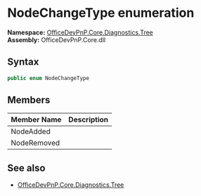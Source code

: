 # NodeChangeType  enumeration
  

**Namespace:** [OfficeDevPnP.Core.Diagnostics.Tree](OfficeDevPnP.Core.Diagnostics.Tree.md)  
**Assembly:** OfficeDevPnP.Core.dll  
## Syntax
```C#
public enum NodeChangeType
```
## Members
|**Member Name**|**Description**|
|:-----|:-----|
| NodeAdded | 
| NodeRemoved | 

## See also
- [OfficeDevPnP.Core.Diagnostics.Tree](OfficeDevPnP.Core.Diagnostics.Tree.md)

